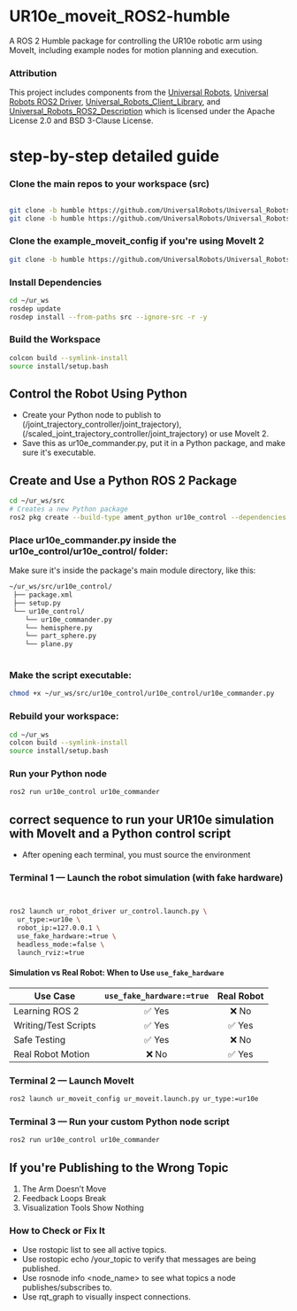 # UR10e_moveit_ROS2-humble
 A ROS 2 Humble package for controlling the UR10e robotic arm using MoveIt, including example nodes for motion planning and execution.

 ### Attribution

This project includes components from the [Universal Robots](https://github.com/UniversalRobots), [Universal Robots ROS2 Driver](https://github.com/UniversalRobots/Universal_Robots_ROS2_Driver), [Universal_Robots_Client_Library](https://github.com/UniversalRobots/Universal_Robots_Client_Library.git), and [Universal_Robots_ROS2_Description](https://github.com/UniversalRobots/Universal_Robots_ROS2_Description.git) which is licensed under the Apache License 2.0 and BSD 3-Clause License.

# step-by-step detailed guide 

### Clone the main repos to your workspace (src)
```bash

git clone -b humble https://github.com/UniversalRobots/Universal_Robots_ROS2_Driver.git
git clone -b humble https://github.com/UniversalRobots/Universal_Robots_ROS2_Description.git

```

### Clone the example_moveit_config if you're using MoveIt 2
```bash
git clone -b humble https://github.com/UniversalRobots/Universal_Robots_ROS2_MoveIt2_Config.git

```

### Install Dependencies
```bash
cd ~/ur_ws 
rosdep update
rosdep install --from-paths src --ignore-src -r -y

```
 ### Build the Workspace

 
```bash
colcon build --symlink-install
source install/setup.bash

```
## Control the Robot Using Python

- Create your Python node to publish to (/joint_trajectory_controller/joint_trajectory), (/scaled_joint_trajectory_controller/joint_trajectory) or use MoveIt 2.
- Save this as ur10e_commander.py, put it in a Python package, and make sure it's executable.
  
## Create and Use a Python ROS 2 Package

```bash
cd ~/ur_ws/src
# Creates a new Python package
ros2 pkg create --build-type ament_python ur10e_control --dependencies rclpy trajectory_msgs


```
### Place ur10e_commander.py inside the ur10e_control/ur10e_control/ folder:
 Make sure it's inside the package's main module directory, like this:
 ```bash
 ~/ur_ws/src/ur10e_control/
  ├── package.xml
  ├── setup.py
  └── ur10e_control/
     └── ur10e_commander.py
     └── hemisphere.py
     └── part_sphere.py
     └── plane.py
     


```
     
### Make the script executable:
 ```bash
chmod +x ~/ur_ws/src/ur10e_control/ur10e_control/ur10e_commander.py

```
### Rebuild your workspace:

 ```bash
cd ~/ur_ws
colcon build --symlink-install
source install/setup.bash

```

### Run your Python node

 ```bash
ros2 run ur10e_control ur10e_commander


```

## correct sequence to run your UR10e simulation with MoveIt and a Python control script
- After opening each terminal, you must source the environment


### Terminal 1 — Launch the robot simulation (with fake hardware)

```bash


ros2 launch ur_robot_driver ur_control.launch.py \
  ur_type:=ur10e \
  robot_ip:=127.0.0.1 \
  use_fake_hardware:=true \
  headless_mode:=false \
  launch_rviz:=true
```

#### Simulation vs Real Robot: When to Use `use_fake_hardware`

| Use Case             | `use_fake_hardware:=true` | Real Robot |
|----------------------|:-------------------------:|:----------:|
| Learning ROS 2       | ✅ Yes                     | ❌ No      |
| Writing/Test Scripts | ✅ Yes                     | ✅ Yes     |
| Safe Testing         | ✅ Yes                     | ❌ No      |
| Real Robot Motion    | ❌ No                      | ✅ Yes     |


### Terminal 2 — Launch MoveIt

```bash
ros2 launch ur_moveit_config ur_moveit.launch.py ur_type:=ur10e

```
 ### Terminal 3 — Run your custom Python node script
 
```bash
ros2 run ur10e_control ur10e_commander

```

## If you're Publishing to the Wrong Topic
   1. The Arm Doesn’t Move
   2. Feedback Loops Break
   3. Visualization Tools Show Nothing

### How to Check or Fix It
- Use rostopic list to see all active topics.
- Use rostopic echo /your_topic to verify that messages are being published.
- Use rosnode info <node_name> to see what topics a node publishes/subscribes to.
- Use rqt_graph to visually inspect connections.
